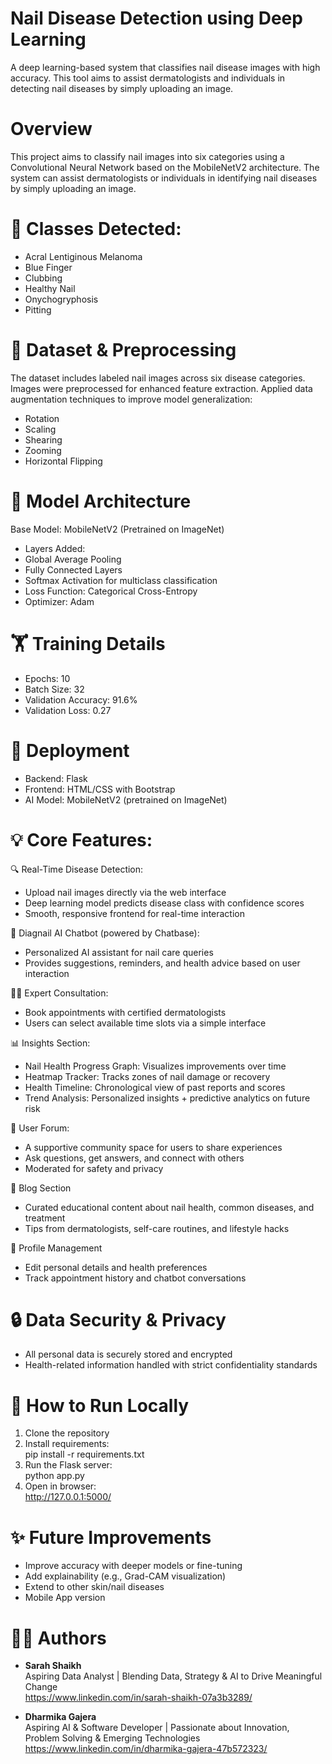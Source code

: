 # Nail Disease Detection using Deep Learning
A deep learning-based system that classifies nail disease images with high accuracy. This tool aims to assist dermatologists and individuals in detecting nail diseases by simply uploading an image.

# Overview
This project aims to classify nail images into six categories using a Convolutional Neural Network based on the MobileNetV2 architecture. The system can assist dermatologists or individuals in identifying nail diseases by simply uploading an image.

# 🔬 Classes Detected:
- Acral Lentiginous Melanoma
- Blue Finger
- Clubbing
- Healthy Nail
- Onychogryphosis
- Pitting

# 📂 Dataset & Preprocessing
The dataset includes labeled nail images across six disease categories.
Images were preprocessed for enhanced feature extraction.
Applied data augmentation techniques to improve model generalization:

- Rotation
- Scaling
- Shearing
- Zooming
- Horizontal Flipping

# 🧠 Model Architecture
Base Model: MobileNetV2 (Pretrained on ImageNet)
- Layers Added:
- Global Average Pooling
- Fully Connected Layers
- Softmax Activation for multiclass classification
- Loss Function: Categorical Cross-Entropy
- Optimizer: Adam

# 🏋️ Training Details
- Epochs: 10
- Batch Size: 32
- Validation Accuracy: 91.6%
- Validation Loss: 0.27

# 🚀 Deployment
- Backend: Flask
- Frontend: HTML/CSS with Bootstrap
- AI Model: MobileNetV2 (pretrained on ImageNet)
  
# 💡 Core Features: <br>
🔍 Real-Time Disease Detection:
- Upload nail images directly via the web interface
- Deep learning model predicts disease class with confidence scores
- Smooth, responsive frontend for real-time interaction

🤖 Diagnail AI Chatbot (powered by Chatbase):
- Personalized AI assistant for nail care queries
- Provides suggestions, reminders, and health advice based on user interaction

👩‍⚕️ Expert Consultation:
- Book appointments with certified dermatologists
- Users can select available time slots via a simple interface

📊 Insights Section:
- Nail Health Progress Graph: Visualizes improvements over time
- Heatmap Tracker: Tracks zones of nail damage or recovery
- Health Timeline: Chronological view of past reports and scores
- Trend Analysis: Personalized insights + predictive analytics on future risk

💬 User Forum:
- A supportive community space for users to share experiences
- Ask questions, get answers, and connect with others
- Moderated for safety and privacy

🧠 Blog Section
- Curated educational content about nail health, common diseases, and treatment
- Tips from dermatologists, self-care routines, and lifestyle hacks

👤 Profile Management
- Edit personal details and health preferences
- Track appointment history and chatbot conversations

# 🔒 Data Security & Privacy <br>
- All personal data is securely stored and encrypted <br>
- Health-related information handled with strict confidentiality standards

# 🧪 How to Run Locally
1. Clone the repository
2. Install requirements: <br>
pip install -r requirements.txt
3. Run the Flask server: <br>
python app.py
4. Open in browser: <br>
http://127.0.0.1:5000/

# ✨ Future Improvements
- Improve accuracy with deeper models or fine-tuning
- Add explainability (e.g., Grad-CAM visualization)
- Extend to other skin/nail diseases
- Mobile App version

# 🧑‍💻 Authors
- **Sarah Shaikh** <br>
Aspiring Data Analyst | Blending Data, Strategy & AI to Drive Meaningful Change <br>
https://www.linkedin.com/in/sarah-shaikh-07a3b3289/ <br>

- **Dharmika Gajera** <br>
Aspiring AI & Software Developer | Passionate about Innovation, Problem Solving & Emerging Technologies <br>
https://www.linkedin.com/in/dharmika-gajera-47b572323/ <br>






  

